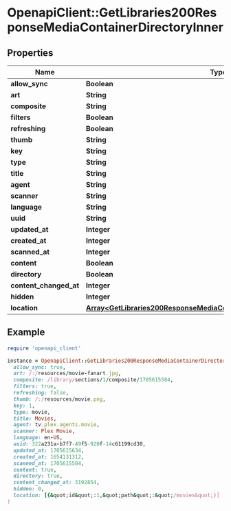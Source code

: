 # OpenapiClient::GetLibraries200ResponseMediaContainerDirectoryInner

## Properties

| Name | Type | Description | Notes |
| ---- | ---- | ----------- | ----- |
| **allow_sync** | **Boolean** |  | [optional] |
| **art** | **String** |  | [optional] |
| **composite** | **String** |  | [optional] |
| **filters** | **Boolean** |  | [optional] |
| **refreshing** | **Boolean** |  | [optional] |
| **thumb** | **String** |  | [optional] |
| **key** | **String** |  | [optional] |
| **type** | **String** |  | [optional] |
| **title** | **String** |  | [optional] |
| **agent** | **String** |  | [optional] |
| **scanner** | **String** |  | [optional] |
| **language** | **String** |  | [optional] |
| **uuid** | **String** |  | [optional] |
| **updated_at** | **Integer** |  | [optional] |
| **created_at** | **Integer** |  | [optional] |
| **scanned_at** | **Integer** |  | [optional] |
| **content** | **Boolean** |  | [optional] |
| **directory** | **Boolean** |  | [optional] |
| **content_changed_at** | **Integer** |  | [optional] |
| **hidden** | **Integer** |  | [optional] |
| **location** | [**Array&lt;GetLibraries200ResponseMediaContainerDirectoryInnerLocationInner&gt;**](GetLibraries200ResponseMediaContainerDirectoryInnerLocationInner.md) |  | [optional] |

## Example

```ruby
require 'openapi_client'

instance = OpenapiClient::GetLibraries200ResponseMediaContainerDirectoryInner.new(
  allow_sync: true,
  art: /:/resources/movie-fanart.jpg,
  composite: /library/sections/1/composite/1705615584,
  filters: true,
  refreshing: false,
  thumb: /:/resources/movie.png,
  key: 1,
  type: movie,
  title: Movies,
  agent: tv.plex.agents.movie,
  scanner: Plex Movie,
  language: en-US,
  uuid: 322a231a-b7f7-49f5-920f-14c61199cd30,
  updated_at: 1705615634,
  created_at: 1654131312,
  scanned_at: 1705615584,
  content: true,
  directory: true,
  content_changed_at: 3192854,
  hidden: 0,
  location: [{&quot;id&quot;:1,&quot;path&quot;:&quot;/movies&quot;}]
)
```

